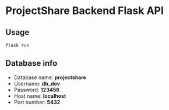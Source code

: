 # ProjectShare Backend Flask API 

## Usage

`flask run`

## Database info

- Database name: **projectshare**
- Username: **db_dev**
- Password: **123456**
- Host name: **localhost**
- Port number: **5432**